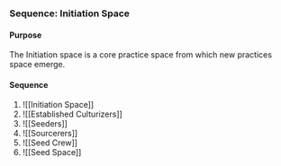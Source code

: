 ### Sequence: Initiation Space 

#### Purpose
The Initiation space is a core practice space from which new practices space emerge.

#### Sequence
1. ![[Initiation Space]]
2. ![[Established Culturizers]]
3. ![[Seeders]]
4. ![[Sourcerers]]
5. ![[Seed Crew]]
6. ![[Seed Space]]